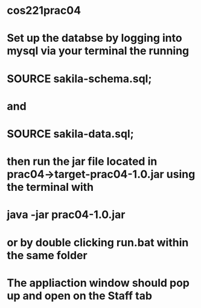 # cos221prac04
# Set up the databse by logging into mysql via your terminal the running
# SOURCE sakila-schema.sql;
# and
# SOURCE sakila-data.sql;
# then run the jar file located in prac04->target-prac04-1.0.jar using the terminal with
# java -jar prac04-1.0.jar
# or by double clicking run.bat within the same folder
# The appliaction window should pop up and open on the Staff tab